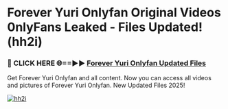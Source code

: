 # Forever Yuri Onlyfan Original Videos 0nlyFans Leaked - Files Updated! (hh2i)

<h3>🔴 CLICK HERE 🌐==►► <a href="https://tinyurl.com/x26r9saj" rel="nofollow">Forever Yuri Onlyfan Updated Files</a></h3>

Get Forever Yuri Onlyfan and all content. Now you can access all videos and pictures of Forever Yuri Onlyfan. New Updated Files 2025!

[![hh2i](https://i.imgur.com/LkgZPqh.gif)](https://tinyurl.com/x26r9saj)
